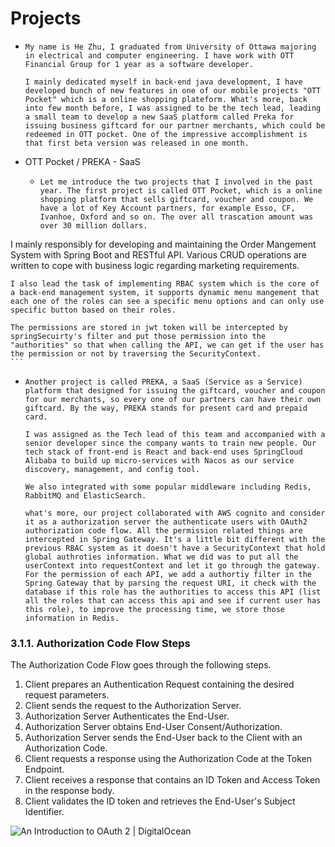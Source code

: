 # Projects

- ```
  My name is He Zhu, I graduated from University of Ottawa majoring in electrical and computer engineering. I have work with OTT Financial Group for 1 year as a software developer. 
  
  I mainly dedicated myself in back-end java development, I have developed bunch of new features in one of our mobile projects "OTT Pocket" which is a online shopping plateform. What's more, back into few month before, I was assigned to be the tech lead, leading a small team to develop a new SaaS platform called Preka for issuing business giftcard for our partner merchants, which could be redeemed in OTT pocket. One of the impressive accomplishment is that first beta version was released in one month.
  ```

- OTT Pocket / PREKA - SaaS

  - ```
    Let me introduce the two projects that I involved in the past year. The first project is called OTT Pocket, which is a online shopping platform that sells giftcard, voucher and coupon. We have a lot of Key Account partners, for example Esso, CF, Ivanhoe, Oxford and so on. The over all trascation amount was over 30 million dollars. 
    
I mainly responsibly for developing and maintaining the Order Mangement System with Spring Boot and RESTful API. Various CRUD operations are written to cope with business logic regarding marketing requirements. 
    
    I also lead the task of implementing RBAC system which is the core of a back-end management system, it supports dynamic menu mangement that each one of the roles can see a specific menu options and can only use specific button based on their roles. 
    
    The permissions are stored in jwt token will be intercepted by springSecuirty's filter and put those permission into the "authorities" so that when calling the API, we can get if the user has the permission or not by traversing the SecurityContext. 
    ```
    
  - ```
    Another project is called PREKA, a SaaS (Service as a Service) platform that designed for issuing the giftcard, voucher and coupon for our merchants, so every one of our partners can have their own giftcard. By the way, PREKA stands for present card and prepaid card. 
    
    I was assigned as the Tech lead of this team and accompanied with a senior developer since the company wants to train new people. Our tech stack of front-end is React and back-end uses SpringCloud Alibaba to build up micro-services with Nacos as our service discovery, management, and config tool. 
    
    We also integrated with some popular middleware including Redis, RabbitMQ and ElasticSearch. 
    
    what's more, our project collaborated with AWS cognito and consider it as a authorization server the authenticate users with OAuth2 authorization code flow. All the permission related things are intercepted in Spring Gateway. It's a little bit different with the previous RBAC system as it doesn't have a SecurityContext that hold global authroties information. What we did was to put all the userContext into requestContext and let it go through the gateway. For the permission of each API, we add a authortiy filter in the Spring Gateway that by parsing the request URI, it check with the database if this role has the authorities to access this API (list all the roles that can access this api and see if current user has this role), to improve the processing time, we store those information in Redis.  
    ```



### 3.1.1. Authorization Code Flow Steps

The Authorization Code Flow goes through the following steps.

1. Client prepares an Authentication Request containing the desired request parameters.
2. Client sends the request to the Authorization Server.
3. Authorization Server Authenticates the End-User.
4. Authorization Server obtains End-User Consent/Authorization.
5. Authorization Server sends the End-User back to the Client with an Authorization Code.
6. Client requests a response using the Authorization Code at the Token Endpoint.
7. Client receives a response that contains an ID Token and Access Token in the response body.
8. Client validates the ID token and retrieves the End-User's Subject Identifier.

![An Introduction to OAuth 2 | DigitalOcean](https://assets.digitalocean.com/articles/oauth/abstract_flow.png)